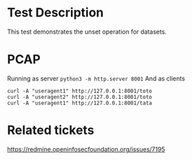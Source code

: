 Test Description
================

This test demonstrates the unset operation for datasets.

PCAP
====

Running as server `python3 -m http.server 8001`
And as clients
```
curl -A "useragent1" http://127.0.0.1:8001/toto
curl -A "useragent2" http://127.0.0.1:8001/toto
curl -A "useragent1" http://127.0.0.1:8001/tata
```

Related tickets
===============

https://redmine.openinfosecfoundation.org/issues/7195

